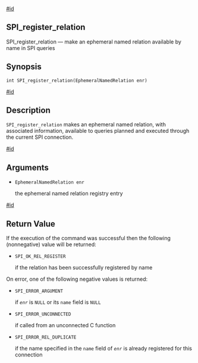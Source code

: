 [#id](#SPI-SPI-REGISTER-RELATION)

## SPI\_register\_relation

SPI\_register\_relation — make an ephemeral named relation available by name in SPI queries

## Synopsis

```
int SPI_register_relation(EphemeralNamedRelation enr)
```

[#id](#id-1.8.12.8.31.6)

## Description

`SPI_register_relation` makes an ephemeral named relation, with associated information, available to queries planned and executed through the current SPI connection.

[#id](#id-1.8.12.8.31.7)

## Arguments

* `EphemeralNamedRelation enr`

  the ephemeral named relation registry entry

[#id](#id-1.8.12.8.31.8)

## Return Value

If the execution of the command was successful then the following (nonnegative) value will be returned:

* `SPI_OK_REL_REGISTER`

  if the relation has been successfully registered by name

On error, one of the following negative values is returned:

* `SPI_ERROR_ARGUMENT`

  if *`enr`* is `NULL` or its `name` field is `NULL`

* `SPI_ERROR_UNCONNECTED`

  if called from an unconnected C function

* `SPI_ERROR_REL_DUPLICATE`

  if the name specified in the `name` field of *`enr`* is already registered for this connection